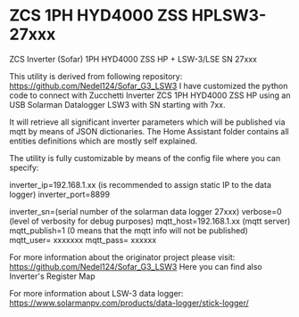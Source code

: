 # ZCS 1PH HYD4000 ZSS HPLSW3-27xxx
ZCS Inverter (Sofar) 1PH HYD4000 ZSS HP + LSW-3/LSE SN 27xxx

This utility is derived from following repository:
https://github.com/Nedel124/Sofar_G3_LSW3
I have customized the python code to connect with Zucchetti Inverter ZCS 1PH HYD4000 ZSS HP using an USB Solarman Datalogger LSW3 with SN starting with 7xx.

It will retrieve all significant inverter parameters which will be published via mqtt by means of JSON dictionaries.
The Home Assistant folder contains all entities definitions which are mostly self explained.

The utility is fully customizable by means of the config file where you can specify:

inverter_ip=192.168.1.xx (is recommended to assign static IP to the data logger)
inverter_port=8899<p>
inverter_sn=(serial number of the solarman data logger 27xxx)
verbose=0 (level of verbosity for debug purposes)
mqtt_host=192.168.1.xx (mqtt server)
mqtt_publish=1 (0 means that the mqtt info will not be published)
mqtt_user= xxxxxxx
mqtt_pass= xxxxxx

For more information about the originator project please visit:
https://github.com/Nedel124/Sofar_G3_LSW3
Here you can find also Inverter's Register Map

For more information about LSW-3 data logger:
https://www.solarmanpv.com/products/data-logger/stick-logger/
